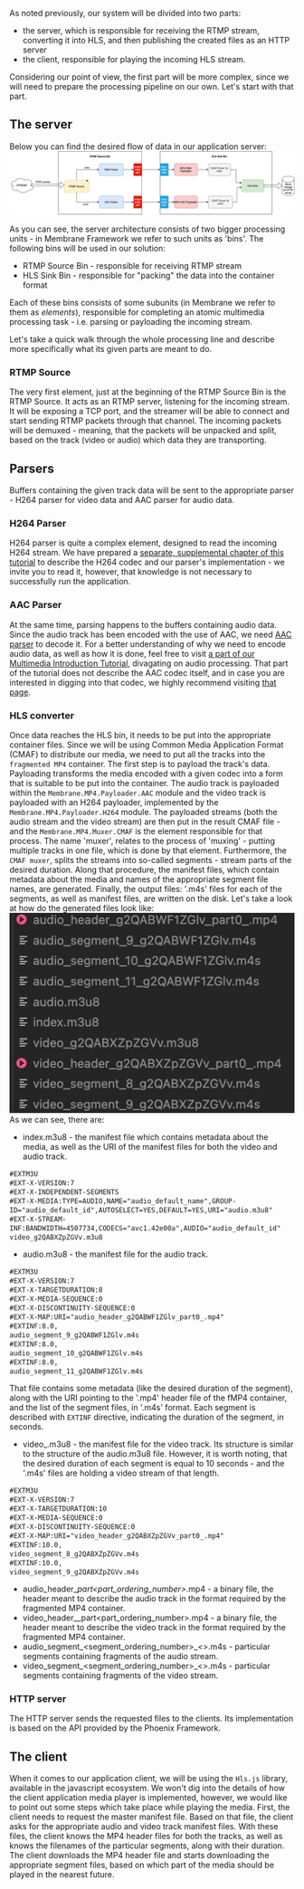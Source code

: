 As noted previously, our system will be divided into two parts:

- the server, which is responsible for receiving the RTMP stream, converting it into HLS, and then publishing the created files as an HTTP server
- the client, responsible for playing the incoming HLS stream.

Considering our point of view, the first part will be more complex, since we will need to prepare the processing pipeline on our own. Let's start with that part.

## The server

Below you can find the desired flow of data in our application server:
![Pipeline scheme](assets/RTMP_to_HLS_pipeline.drawio.png)

As you can see, the server architecture consists of two bigger processing units - in Membrane Framework we refer to such units as 'bins'.
The following bins will be used in our solution:

- RTMP Source Bin - responsible for receiving RTMP stream
- HLS Sink Bin - responsible for "packing" the data into the container format

Each of these bins consists of some subunits (in Membrane we refer to them as _elements_), responsible for completing an atomic multimedia processing task - i.e. parsing or payloading the incoming stream.

Let's take a quick walk through the whole processing line and describe more specifically what its given parts are meant to do.

### RTMP Source

The very first element, just at the beginning of the RTMP Source Bin is the RTMP Source. It acts as an RTMP server, listening for the incoming stream. It will be exposing a TCP port, and the streamer will be able to connect and start sending RTMP packets through that channel.
The incoming packets will be demuxed - meaning, that the packets will be unpacked and split, based on the track (video or audio) which data they are transporting.

## Parsers

Buffers containing the given track data will be sent to the appropriate parser - H264 parser for video data and AAC parser for audio data.

### H264 Parser

H264 parser is quite a complex element, designed to read the incoming H264 stream. We have prepared a [separate, supplemental chapter of this tutorial](H264_codec.md) to describe the H264 codec and our parser's implementation - we invite you to read it, however, that knowledge is not necessary to successfully run the application.

### AAC Parser

At the same time, parsing happens to the buffers containing audio data. Since the audio track has been encoded with the use of AAC, we need [AAC parser](https://github.com/membraneframework/membrane_aac_plugin) to decode it.
For a better understanding of why we need to encode audio data, as well as how it is done, feel free to visit [a part of our Multimedia Introduction Tutorial](<>), divagating on audio processing.
That part of the tutorial does not describe the AAC codec itself, and in case you are interested in digging into that codec, we highly recommend visiting [that page](https://wiki.multimedia.cx/index.php/Understanding_AAC).

### HLS converter

Once data reaches the HLS bin, it needs to be put into the appropriate container files. Since we will be using Common Media Application Format (CMAF) to distribute our media, we need to put all the tracks into the `fragmented MP4` container. The first step is to payload the track's data. Payloading transforms the media encoded with a given codec into a form that is suitable to be put into the container.
The audio track is payloaded within the `Membrane.MP4.Payloader.AAC` module and the video track is payloaded with an H264 payloader, implemented by the `Membrane.MP4.Payloader.H264` module.
The payloaded streams (both the audio stream and the video stream) are then put in the result CMAF file - and the `Membrane.MP4.Muxer.CMAF` is the element responsible for that process. The name 'muxer', relates to the process
of 'muxing' - putting multiple tracks in one file, which is done by that element. Furthermore, the `CMAF muxer`, splits the streams into so-called segments - stream parts of the desired duration. Along that procedure, the manifest files, which contain metadata about the media and names of the appropriate segment file names, are generated.
Finally, the output files: '.m4s' files for each of the segments, as well as manifest files, are written on the disk.
Let's take a look at how do the generated files look like:
![Pipeline scheme](assets/output_files_structure.png)
As we can see, there are:

- index.m3u8 - the manifest file which contains metadata about the media, as well as the URI of the manifest files for both the video and audio track.

```
#EXTM3U
#EXT-X-VERSION:7
#EXT-X-INDEPENDENT-SEGMENTS
#EXT-X-MEDIA:TYPE=AUDIO,NAME="audio_default_name",GROUP-ID="audio_default_id",AUTOSELECT=YES,DEFAULT=YES,URI="audio.m3u8"
#EXT-X-STREAM-INF:BANDWIDTH=4507734,CODECS="avc1.42e00a",AUDIO="audio_default_id"
video_g2QABXZpZGVv.m3u8
```

- audio.m3u8 - the manifest file for the audio track.

```
#EXTM3U
#EXT-X-VERSION:7
#EXT-X-TARGETDURATION:8
#EXT-X-MEDIA-SEQUENCE:0
#EXT-X-DISCONTINUITY-SEQUENCE:0
#EXT-X-MAP:URI="audio_header_g2QABWF1ZGlv_part0_.mp4"
#EXTINF:8.0,
audio_segment_9_g2QABWF1ZGlv.m4s
#EXTINF:8.0,
audio_segment_10_g2QABWF1ZGlv.m4s
#EXTINF:8.0,
audio_segment_11_g2QABWF1ZGlv.m4s
```

That file contains some metadata (like the desired duration of the segment), along with the URI pointing to the '.mp4' header file of the fMP4 container, and the list of the segment files, in '.m4s' format.
Each segment is described with `EXTINF` directive, indicating the duration of the segment, in seconds.

- video\_<identifier>.m3u8 - the manifest file for the video track. Its structure is similar to the structure of the audio.m3u8 file. However, it is worth noting, that the desired duration of each segment is equal to 10 seconds - and the '.m4s' files are holding a video stream of that length.

```
#EXTM3U
#EXT-X-VERSION:7
#EXT-X-TARGETDURATION:10
#EXT-X-MEDIA-SEQUENCE:0
#EXT-X-DISCONTINUITY-SEQUENCE:0
#EXT-X-MAP:URI="video_header_g2QABXZpZGVv_part0_.mp4"
#EXTINF:10.0,
video_segment_8_g2QABXZpZGVv.m4s
#EXTINF:10.0,
video_segment_9_g2QABXZpZGVv.m4s
```

- audio_header\_<identifier>_part\<part_ordering_number>_.mp4 - a binary file, the header meant to describe the audio track in the format required by the fragmented MP4 container.
- video_header\_<identifier>\_part\<part_ordering_number>.mp4 - a binary file, the header meant to describe the video track in the format required by the fragmented MP4 container.
- audio_segment\_\<segment_ordering_number>\_\<>.m4s - particular segments containing fragments of the audio stream.
- video_segment\_\<segment_ordering_number>\_\<>.m4s - particular segments containing fragments of the video stream.

### HTTP server

The HTTP server sends the requested files to the clients. Its implementation is based on the API provided by the Phoenix Framework.

## The client

When it comes to our application client, we will be using the `Hls.js` library, available in the javascript ecosystem.
We won't dig into the details of how the client application media player is implemented, however, we would like to point out some steps which take place while playing the media.
First, the client needs to request the master manifest file. Based on that file, the client asks for the appropriate audio and video track manifest files.
With these files, the client knows the MP4 header files for both the tracks, as well as knows the filenames of the particular segments, along with their duration. The client downloads the MP4 header file and starts downloading the appropriate segment files, based on which part of the media should be played in the nearest future.
